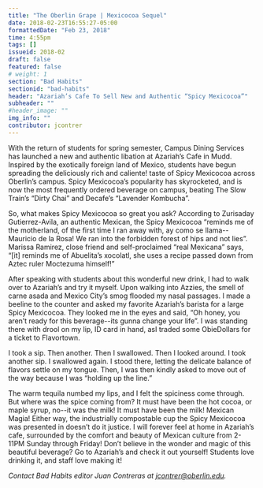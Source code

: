 ```yaml
---
title: "The Oberlin Grape | Mexicocoa Sequel"
date: 2018-02-23T16:55:27-05:00
formattedDate: "Feb 23, 2018"
time: 4:55pm
tags: []
issueid: 2018-02
draft: false
featured: false
# weight: 1 
section: "Bad Habits"
sectionid: "bad-habits"
header: "Azariah’s Cafe To Sell New and Authentic “Spicy Mexicocoa”"
subheader: ""
#header_image: ""
img_info: ""
contributor: jcontrer
---
```


With the return of students for spring semester, Campus Dining Services has launched a new and authentic libation at Azariah’s Cafe in Mudd. Inspired by the exotically foreign land of Mexico, students have begun spreading the deliciously rich and caliente! taste of Spicy Mexicocoa across Oberlin’s campus. Spicy Mexicocoa’s popularity has skyrocketed, and is now the most frequently ordered beverage on campus, beating The Slow Train’s “Dirty Chai” and Decafe’s “Lavender Kombucha”.

So, what makes Spicy Mexicocoa so great you ask? According to Zurisaday Gutierrez-Avila, an authentic Mexican, the Spicy Mexicocoa “reminds me of the motherland, of the first time I ran away with, ay como se llama--Mauricio de la Rosa! We ran into the forbidden forest of hips and not lies”. Marissa Ramirez, close friend and self-proclaimed “real Mexicana” says, “[it] reminds me of Abuelita’s xocolatl, she uses a recipe passed down from Aztec ruler Moctezuma himself!”

After speaking with students about this wonderful new drink, I had to walk over to Azariah’s and try it myself. Upon walking into Azzies, the smell of carne asada and Mexico City’s smog flooded my nasal passages. I made a beeline to the counter and asked my favorite Azariah’s barista for a large Spicy Mexicocoa. They looked me in the eyes and said, “Oh honey, you aren’t ready for this beverage--its gunna change your life”. I was standing there with drool on my lip, ID card in hand, asI traded some ObieDollars for a ticket to Flavortown.

I took a sip. Then another. Then I swallowed. Then I looked around. I took another sip. I swallowed again. I stood there, letting the delicate balance of flavors settle on my tongue. Then, I was then kindly asked to move out of the way because I was “holding up the line.” 

The warm tequila numbed my lips, and I felt the spiciness come through. But where was the spice coming from? It must have been the hot cocoa, or maple syrup, no--it was the milk! It must have been the milk! Mexican Magia! Either way, the industrially compostable cup the Spicy Mexicocoa was presented in doesn’t do it justice. I will forever feel at home in Azariah’s cafe, surrounded by the comfort and beauty of Mexican culture from 2-11PM Sunday through Friday! Don’t believe in the wonder and magic of this beautiful beverage? Go to Azariah’s and check it out yourself! Students love drinking it, and staff love making it!

*Contact Bad Habits editor Juan Contreras at jcontrer@oberlin.edu.*
